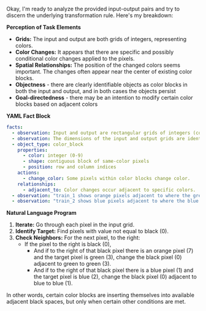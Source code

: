 Okay, I'm ready to analyze the provided input-output pairs and try to discern the underlying transformation rule. Here's my breakdown:

**Perception of Task Elements**

*   **Grids:** The input and output are both grids of integers, representing colors.
*   **Color Changes:** It appears that there are specific and possibly conditional color changes applied to the pixels.
*   **Spatial Relationships:** The position of the changed colors seems important. The changes often appear near the center of existing color blocks.
* **Objectness** - there are clearly identifiable objects as color blocks in both the input and output, and in both cases the objects persist
* **Goal-directedness** - there may be an intention to modify certain color blocks based on adjacent colors

**YAML Fact Block**


```yaml
facts:
  - observation: Input and output are rectangular grids of integers (colors).
  - observation: The dimensions of the input and output grids are identical.
  - object_type: color_block
    properties:
      - color: integer (0-9)
      - shape: contiguous block of same-color pixels
      - position: row and column indices
    actions:
      - change_color: Some pixels within color blocks change color.
    relationships:
      - adjacent_to: Color changes occur adjacent to specific colors.
  - observation: "train_1 shows orange pixels adjacent to where the green color is added"
  - observation: "train_2 shows blue pixels adjacent to where the blue color is added"
```


**Natural Language Program**

1.  **Iterate:** Go through each pixel in the input grid.
2.  **Identify Target:** Find pixels with value not equal to black (0).
3.  **Check Neighbors:** For the next pixel, to the right:
    * If the pixel to the right is black (0),
      * And if to the right of that black pixel there is an orange pixel (7) and the target pixel is green (3), change the black pixel (0) adjacent to green to green (3).
      * And if to the right of that black pixel there is a blue pixel (1) and the target pixel is blue (2), change the black pixel (0) adjacent to blue to blue (1).

In other words, certain color blocks are inserting themselves into available adjacent black spaces, but only when certain other conditions are met.
